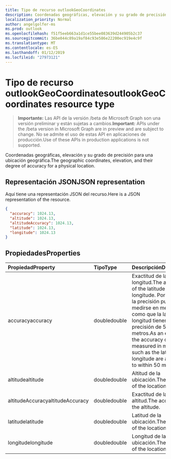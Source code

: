 ```yaml
---
title: Tipo de recurso outlookGeoCoordinates
description: Coordenadas geográficas, elevación y su grado de precisión para una ubicación geográfica.
localization_priority: Normal
author: angelgolfer-ms
ms.prod: outlook
ms.openlocfilehash: f51f5eeb663a1d1ce55bee083639d244905b2c37
ms.sourcegitcommit: 36be044c89a19af84c93e586e22200ec919e4c9f
ms.translationtype: MT
ms.contentlocale: es-ES
ms.lasthandoff: 01/12/2019
ms.locfileid: "27973121"
---
```

# <a name="outlookgeocoordinates-resource-type"></a><span data-ttu-id="04ebe-103">Tipo de recurso outlookGeoCoordinates</span><span class="sxs-lookup"><span data-stu-id="04ebe-103">outlookGeoCoordinates resource type</span></span>

> <span data-ttu-id="04ebe-104">**Importante:** Las API de la versión /beta de Microsoft Graph son una versión preliminar y están sujetas a cambios.</span><span class="sxs-lookup"><span data-stu-id="04ebe-104">**Important:** APIs under the /beta version in Microsoft Graph are in preview and are subject to change.</span></span> <span data-ttu-id="04ebe-105">No se admite el uso de estas API en aplicaciones de producción.</span><span class="sxs-lookup"><span data-stu-id="04ebe-105">Use of these APIs in production applications is not supported.</span></span>

<span data-ttu-id="04ebe-106">Coordenadas geográficas, elevación y su grado de precisión para una ubicación geográfica.</span><span class="sxs-lookup"><span data-stu-id="04ebe-106">The geographic coordinates, elevation, and their degree of accuracy for a physical location.</span></span>

## <a name="json-representation"></a><span data-ttu-id="04ebe-107">Representación JSON</span><span class="sxs-lookup"><span data-stu-id="04ebe-107">JSON representation</span></span>

<span data-ttu-id="04ebe-108">Aquí tiene una representación JSON del recurso.</span><span class="sxs-lookup"><span data-stu-id="04ebe-108">Here is a JSON representation of the resource.</span></span>

<!-- {
  "blockType": "resource",
  "optionalProperties": [

  ],
  "@odata.type": "microsoft.graph.outlookGeoCoordinates"
}-->

```json
{
  "accuracy": 1024.13,
  "altitude": 1024.13,
  "altitudeAccuracy": 1024.13,
  "latitude": 1024.13,
  "longitude": 1024.13
}

```
## <a name="properties"></a><span data-ttu-id="04ebe-109">Propiedades</span><span class="sxs-lookup"><span data-stu-id="04ebe-109">Properties</span></span>
| <span data-ttu-id="04ebe-110">Propiedad</span><span class="sxs-lookup"><span data-stu-id="04ebe-110">Property</span></span>     | <span data-ttu-id="04ebe-111">Tipo</span><span class="sxs-lookup"><span data-stu-id="04ebe-111">Type</span></span>   |<span data-ttu-id="04ebe-112">Descripción</span><span class="sxs-lookup"><span data-stu-id="04ebe-112">Description</span></span>|
|:---------------|:--------|:----------|
|<span data-ttu-id="04ebe-113">accuracy</span><span class="sxs-lookup"><span data-stu-id="04ebe-113">accuracy</span></span>|<span data-ttu-id="04ebe-114">double</span><span class="sxs-lookup"><span data-stu-id="04ebe-114">double</span></span>|<span data-ttu-id="04ebe-115">Exactitud de la latitud y longitud.</span><span class="sxs-lookup"><span data-stu-id="04ebe-115">The accuracy of the latitude and longitude.</span></span> <span data-ttu-id="04ebe-116">Por ejemplo, la precisión puede medirse en metros, como que la latitud y longitud tienen una precisión de 50 metros.</span><span class="sxs-lookup"><span data-stu-id="04ebe-116">As an example, the accuracy can be measured in meters, such as the latitude and longitude are accurate to within 50 meters.</span></span>|
|<span data-ttu-id="04ebe-117">altitude</span><span class="sxs-lookup"><span data-stu-id="04ebe-117">altitude</span></span>|<span data-ttu-id="04ebe-118">double</span><span class="sxs-lookup"><span data-stu-id="04ebe-118">double</span></span>|<span data-ttu-id="04ebe-119">Altitud de la ubicación.</span><span class="sxs-lookup"><span data-stu-id="04ebe-119">The altitude of the location.</span></span>|
|<span data-ttu-id="04ebe-120">altitudeAccuracy</span><span class="sxs-lookup"><span data-stu-id="04ebe-120">altitudeAccuracy</span></span>|<span data-ttu-id="04ebe-121">double</span><span class="sxs-lookup"><span data-stu-id="04ebe-121">double</span></span>|<span data-ttu-id="04ebe-122">Exactitud de la altitud.</span><span class="sxs-lookup"><span data-stu-id="04ebe-122">The accuracy of the altitude.</span></span>|
|<span data-ttu-id="04ebe-123">latitude</span><span class="sxs-lookup"><span data-stu-id="04ebe-123">latitude</span></span>|<span data-ttu-id="04ebe-124">double</span><span class="sxs-lookup"><span data-stu-id="04ebe-124">double</span></span>|<span data-ttu-id="04ebe-125">Latitud de la ubicación.</span><span class="sxs-lookup"><span data-stu-id="04ebe-125">The latitude of the location.</span></span>|
|<span data-ttu-id="04ebe-126">longitude</span><span class="sxs-lookup"><span data-stu-id="04ebe-126">longitude</span></span>|<span data-ttu-id="04ebe-127">double</span><span class="sxs-lookup"><span data-stu-id="04ebe-127">double</span></span>|<span data-ttu-id="04ebe-128">Longitud de la ubicación.</span><span class="sxs-lookup"><span data-stu-id="04ebe-128">The longitude of the location.</span></span>|

<!-- uuid: 8fcb5dbc-d5aa-4681-8e31-b001d5168d79
2015-10-25 14:57:30 UTC -->
<!-- {
  "type": "#page.annotation",
  "description": "outlookGeoCoordinates resource",
  "keywords": "",
  "section": "documentation",
  "tocPath": ""
}-->
